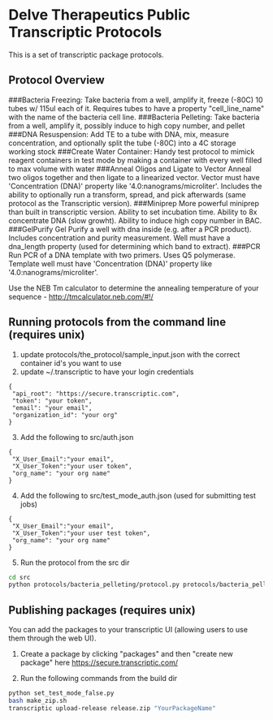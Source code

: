 # Delve Therapeutics Public Transcriptic Protocols

This is a set of transcriptic package protocols.

## Protocol Overview

###Bacteria Freezing: 
Take bacteria from a well, amplify it, freeze (-80C) 10 tubes w/ 115ul each of it. Requires tubes to have a property "cell_line_name" with the name of the bacteria cell line.
###Bacteria Pelleting: 
Take bacteria from a well, amplify it, possibly induce to high copy number, and pellet
###DNA Resuspension: 
Add TE to a tube with DNA, mix, measure concentration, and optionally split the tube (-80C) into a 4C storage working stock
###Create Water Container:
Handy test protocol to mimick reagent containers in test mode by making a container with every well filled to max volume with water
###Anneal Oligos and Ligate to Vector
Anneal two oligos together and then ligate to a linearized vector. Vector must have 'Concentration (DNA)' property like '4.0:nanograms/microliter'. Includes the ability to optionally run a transform, spread, and pick afterwards (same protocol as the Transcriptic version).
###Miniprep
More powerful miniprep than built in transcriptic version. Ability to set incubation time. Ability to 8x concentrate DNA (slow growht). Ability to induce high copy number in BAC.
###GelPurify
Gel Purify a well with dna inside (e.g. after a PCR product). Includes concentration and purity measurement. Well must have a dna_length property (used for determining which band to extract).
###PCR
Run PCR of a DNA template with two primers. Uses Q5 polymerase. Template well must have 'Concentration (DNA)' property like '4.0:nanograms/microliter'.

Use the NEB Tm calculator to determine the annealing temperature of your sequence - http://tmcalculator.neb.com/#!/

## Running protocols from the command line (requires unix)


1. update protocols/the_protocol/sample_input.json with the correct container id's you want to use
2. update ~/.transcriptic to have your login credentials

 ```
{
  "api_root": "https://secure.transcriptic.com",
  "token": "your token",
  "email": "your email",
  "organization_id": "your org"
}
```

3. Add the following to src/auth.json

 ```
{
  "X_User_Email":"your email",
  "X_User_Token":"your user token",
  "org_name": "your org name"
}
```

4. Add the following to src/test_mode_auth.json (used for submitting test jobs)

 ```
{
  "X_User_Email":"your email",
  "X_User_Token":"your user test token",
  "org_name": "your org name"
}
```

5. Run the protocol from the src dir

 ```bash
cd src
python protocols/bacteria_pelleting/protocol.py protocols/bacteria_pelleting/sample_input.json
```

## Publishing packages (requires unix)

You can add the packages to your transcriptic UI (allowing users to use them through the web UI).

1. Create a package by clicking "packages" and then "create new package" here https://secure.transcriptic.com/

2. Run the following commands from the build dir

 ```bash
python set_test_mode_false.py
bash make_zip.sh
transcriptic upload-release release.zip "YourPackageName"
```

 





